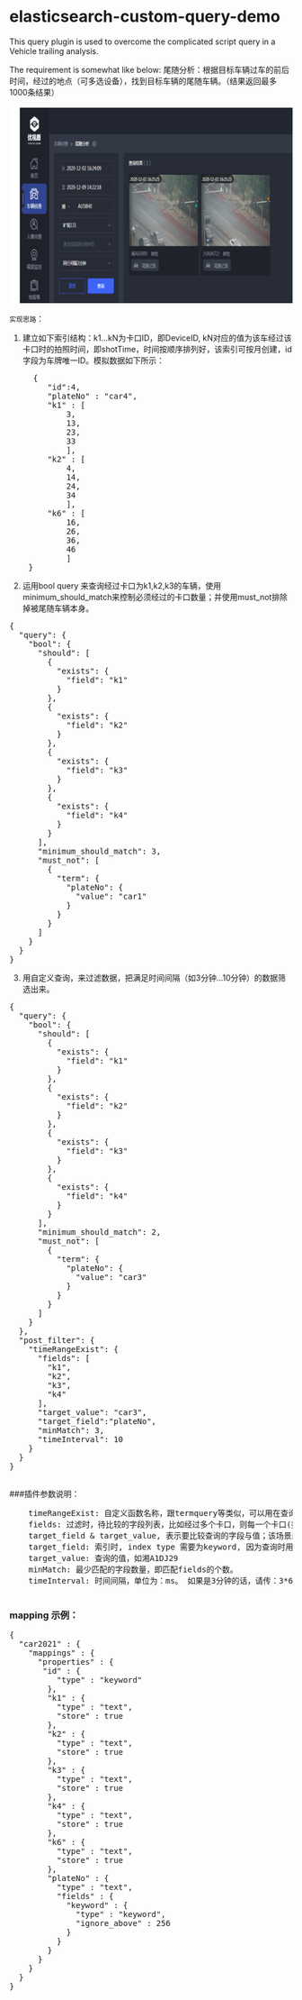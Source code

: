 # elasticsearch-custom-query-demo
This query plugin is used to overcome the complicated script query in a Vehicle trailing analysis.

The requirement is somewhat like below:
尾随分析：根据目标车辆过车的前后时间，经过的地点（可多选设备），找到目标车辆的尾随车辆。（结果返回最多1000条结果）

![image-20210218092556525](images/image-20210218092556525.png)

`实现思路`：

1) 建立如下索引结构：k1...kN为卡口ID，即DeviceID, kN对应的值为该车经过该卡口时的拍照时间，即shotTime，时间按顺序排列好，该索引可按月创建，id字段为车牌唯一ID。模拟数据如下所示：
<pre>
     {
    	"id":4,
    	"plateNo" : "car4",
    	"k1" : [
            3,
            13,
            23,
            33
            ],
    	"k2" : [
            4,
            14,
            24,
            34
            ],
    	"k6" : [
            16,
            26,
            36,
            46
            ]
    }
</pre>
2) 运用bool query 来查询经过卡口为k1,k2,k3的车辆，使用minimum_should_match来控制必须经过的卡口数量；并使用must_not排除掉被尾随车辆本身。
<pre>
{
  "query": {
    "bool": {
      "should": [
        {
          "exists": {
            "field": "k1"
          }
        },
        {
          "exists": {
            "field": "k2"
          }
        },
        {
          "exists": {
            "field": "k3"
          }
        },
        {
          "exists": {
            "field": "k4"
          }
        }
      ],
      "minimum_should_match": 3,
      "must_not": [
        {
          "term": {
            "plateNo": {
              "value": "car1"
            }
          }
        }
      ]
    }
  }
}
</pre>

3) 用自定义查询，来过滤数据，把满足时间间隔（如3分钟...10分钟）的数据筛选出来。
<pre>
{
  "query": {
    "bool": {
      "should": [
        {
          "exists": {
            "field": "k1"
          }
        },
        {
          "exists": {
            "field": "k2"
          }
        },
        {
          "exists": {
            "field": "k3"
          }
        },
        {
          "exists": {
            "field": "k4"
          }
        }
      ],
      "minimum_should_match": 2,
      "must_not": [
        {
          "term": {
            "plateNo": {
              "value": "car3"
            }
          }
        }
      ]
    }
  },
  "post_filter": {
    "timeRangeExist": {
      "fields": [
        "k1",
        "k2",
        "k3",
        "k4"
      ],
      "target_value": "car3",
      "target_field":"plateNo",
      "minMatch": 3,
      "timeInterval": 10
    }
  }
}

</pre>

###插件参数说明：
<pre>
    timeRangeExist: 自定义函数名称，跟termquery等类似，可以用在查询，也可以用在过滤上。
    fields: 过滤时，待比较的字段列表，比如经过多个卡口，则每一个卡口(摄像头)就是一个索引的字段；注意：索引时，该字段一定要store=true.
    target_field & target_value, 表示要比较查询的字段与值；该场景即通过该字段与值定位到被尾随的车辆。
    target_field: 索引时, index type 需要为keyword, 因为查询时用的是termquery，如plateNo字段。
    target_value: 查询的值，如湘A1DJ29
    minMatch: 最少匹配的字段数量，即匹配fields的个数。
    timeInterval: 时间间隔，单位为：ms。 如果是3分钟的话，请传：3*60*1000
 </pre>
### mapping 示例：
<pre>
{
  "car2021" : {
    "mappings" : {
      "properties" : {
       "id" : {
          "type" : "keyword"
        },
        "k1" : {
          "type" : "text",
          "store" : true
        },
        "k2" : {
          "type" : "text",
          "store" : true
        },
        "k3" : {
          "type" : "text",
          "store" : true
        },
        "k4" : {
          "type" : "text",
          "store" : true
        },
        "k6" : {
          "type" : "text",
          "store" : true
        },
        "plateNo" : {
          "type" : "text",
          "fields" : {
            "keyword" : {
              "type" : "keyword",
              "ignore_above" : 256
            }
          }
        }
      }
    }
  }
}
</pre>
 
    

